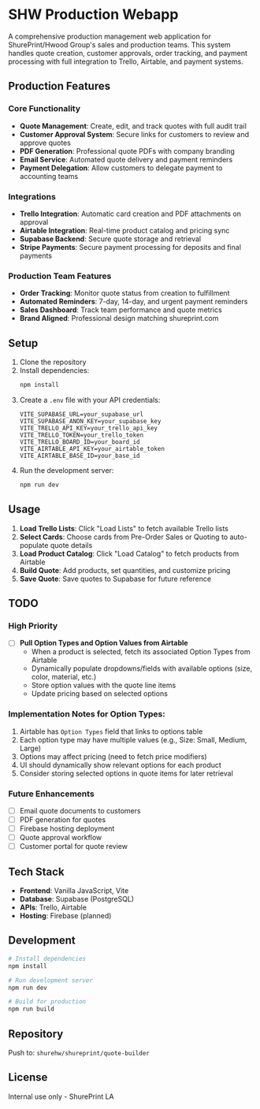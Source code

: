 # SHW Production Webapp

A comprehensive production management web application for ShurePrint/Hwood Group's sales and production teams. This system handles quote creation, customer approvals, order tracking, and payment processing with full integration to Trello, Airtable, and payment systems.

## Production Features

### Core Functionality
- **Quote Management**: Create, edit, and track quotes with full audit trail
- **Customer Approval System**: Secure links for customers to review and approve quotes
- **PDF Generation**: Professional quote PDFs with company branding
- **Email Service**: Automated quote delivery and payment reminders
- **Payment Delegation**: Allow customers to delegate payment to accounting teams

### Integrations
- **Trello Integration**: Automatic card creation and PDF attachments on approval
- **Airtable Integration**: Real-time product catalog and pricing sync
- **Supabase Backend**: Secure quote storage and retrieval
- **Stripe Payments**: Secure payment processing for deposits and final payments

### Production Team Features
- **Order Tracking**: Monitor quote status from creation to fulfillment
- **Automated Reminders**: 7-day, 14-day, and urgent payment reminders
- **Sales Dashboard**: Track team performance and quote metrics
- **Brand Aligned**: Professional design matching shureprint.com

## Setup

1. Clone the repository
2. Install dependencies:
   ```bash
   npm install
   ```
3. Create a `.env` file with your API credentials:
   ```
   VITE_SUPABASE_URL=your_supabase_url
   VITE_SUPABASE_ANON_KEY=your_supabase_key
   VITE_TRELLO_API_KEY=your_trello_api_key
   VITE_TRELLO_TOKEN=your_trello_token
   VITE_TRELLO_BOARD_ID=your_board_id
   VITE_AIRTABLE_API_KEY=your_airtable_token
   VITE_AIRTABLE_BASE_ID=your_base_id
   ```
4. Run the development server:
   ```bash
   npm run dev
   ```

## Usage

1. **Load Trello Lists**: Click "Load Lists" to fetch available Trello lists
2. **Select Cards**: Choose cards from Pre-Order Sales or Quoting to auto-populate quote details
3. **Load Product Catalog**: Click "Load Catalog" to fetch products from Airtable
4. **Build Quote**: Add products, set quantities, and customize pricing
5. **Save Quote**: Save quotes to Supabase for future reference

## TODO

### High Priority
- [ ] **Pull Option Types and Option Values from Airtable**
  - When a product is selected, fetch its associated Option Types from Airtable
  - Dynamically populate dropdowns/fields with available options (size, color, material, etc.)
  - Store option values with the quote line items
  - Update pricing based on selected options

### Implementation Notes for Option Types:
1. Airtable has `Option Types` field that links to options table
2. Each option type may have multiple values (e.g., Size: Small, Medium, Large)
3. Options may affect pricing (need to fetch price modifiers)
4. UI should dynamically show relevant options for each product
5. Consider storing selected options in quote items for later retrieval

### Future Enhancements
- [ ] Email quote documents to customers
- [ ] PDF generation for quotes
- [ ] Firebase hosting deployment
- [ ] Quote approval workflow
- [ ] Customer portal for quote review

## Tech Stack

- **Frontend**: Vanilla JavaScript, Vite
- **Database**: Supabase (PostgreSQL)
- **APIs**: Trello, Airtable
- **Hosting**: Firebase (planned)

## Development

```bash
# Install dependencies
npm install

# Run development server
npm run dev

# Build for production
npm run build
```

## Repository

Push to: `shurehw/shureprint/quote-builder`

## License

Internal use only - ShurePrint LA
